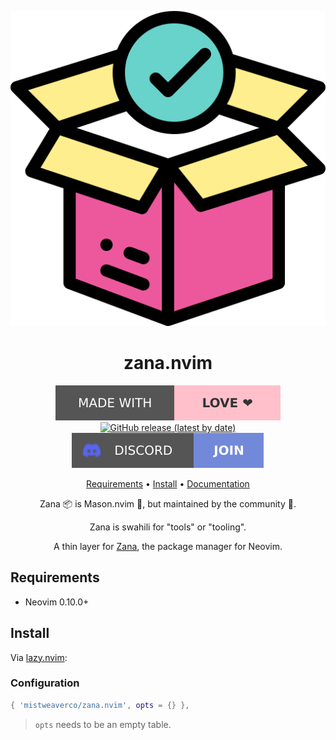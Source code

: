 <div align="center">

![Zana Logo](assets/logo.svg)

# zana.nvim

[![Made with love](assets/badge-made-with-love.svg)](https://github.com/mistweaverco/zana.nvim/graphs/contributors)
[![GitHub release (latest by date)](https://img.shields.io/github/v/release/mistweaverco/zana.nvim?style=for-the-badge)](https://github.com/mistweaverco/zana.nvim/releases/latest)
[![Discord](assets/badge-discord.svg)](https://getzana.net/discord)

[Requirements](#requirements) • [Install](#install) • [Documentation](https://neovim.getzana.net/)

<p></p>

Zana 📦 is Mason.nvim 🧱, but maintained by the community 🌈.

Zana is swahili for "tools" or "tooling".

A thin layer for [Zana](https://github.com/mistweaverco/zana-gui),
the package manager for Neovim.

<p></p>

</div>

## Requirements

- Neovim 0.10.0+

## Install

Via [lazy.nvim](https://github.com/folke/lazy.nvim):

### Configuration

```lua
{ 'mistweaverco/zana.nvim', opts = {} },
```

> `opts` needs to be an empty table.

